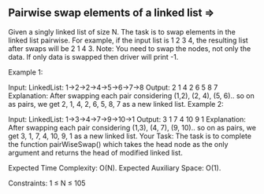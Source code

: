 Pairwise swap elements of a linked list  =>
---------------------------------------


Given a singly linked list of size N. The task is to swap elements in the linked list pairwise.
For example, if the input list is 1 2 3 4, the resulting list after swaps will be 2 1 4 3.
Note: You need to swap the nodes, not only the data. If only data is swapped then driver will print -1.

Example 1:

Input:
LinkedList: 1->2->2->4->5->6->7->8
Output: 
2 1 4 2 6 5 8 7
Explanation: 
After swapping each pair considering (1,2), (2, 4), (5, 6).. so on as pairs, we get 2, 1, 4, 2, 6, 5, 8, 7 as a new linked list.
Example 2:

Input:
LinkedList: 1->3->4->7->9->10->1
Output: 
3 1 7 4 10 9 1
Explanation: 
After swapping each pair considering (1,3), (4, 7), (9, 10).. so on as pairs, we get 3, 1, 7, 4, 10, 9, 1 as a new linked list.
Your Task:
The task is to complete the function pairWiseSwap() which takes the head node as the only argument and returns the head of modified linked list.

Expected Time Complexity: O(N).
Expected Auxiliary Space: O(1).

Constraints:
1 ≤ N ≤ 105
